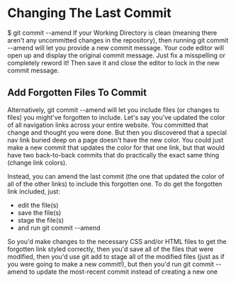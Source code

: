 # Changing The Last Commit

$ git commit --amend
If your Working Directory is clean (meaning there aren't any uncommitted changes in the repository), then running git commit --amend 
will let you provide a new commit message. Your code editor will open up and display the original commit message. Just fix a misspelling 
or completely reword it! Then save it and close the editor to lock in the new commit message.

## Add Forgotten Files To Commit
Alternatively, git commit --amend will let you include files (or changes to files) you might've forgotten to include. Let's say you've updated 
the color of all navigation links across your entire website. You committed that change and thought you were done. But then you discovered that 
a special nav link buried deep on a page doesn't have the new color. You could just make a new commit that updates the color for that one link, 
but that would have two back-to-back commits that do practically the exact same thing (change link colors).

Instead, you can amend the last commit (the one that updated the color of all of the other links) to include this forgotten one. To do get the forgotten 
link included, just:

* edit the file(s)
* save the file(s)
* stage the file(s)
* and run git commit --amend

So you'd make changes to the necessary CSS and/or HTML files to get the forgotten link styled correctly, then you'd save all of the files that were modified, 
then you'd use git add to stage all of the modified files (just as if you were going to make a new commit!), but then you'd run git commit --amend to update 
the most-recent commit instead of creating a new one
